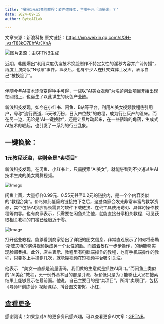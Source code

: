 ```yaml
---
title: '揭秘1元AI换脸教程：软件遭贱卖，主推千元「流量课」？'
date: 2024-09-15
author: ByteAILab

---
```


文章来源：新浪科技
原文链接：https://mp.weixin.qq.com/s/OH-_vzrT8BkO7EhfArEXnA

![图片来源：由GPTNB生成](http://www.jesonc.com/upload/8FD7B96F5E34993C64020C0DB54F4C00/1726280993445/loUWSQmvrc914CXNoZMsegp3cwvC.png)

近期，韩国爆出“利用深度伪造技术换脸制作不特定女性的淫秽内容并广泛传播”，再度上演类似“N号房”事件。事发后，也有不少人在社交媒体上发声，表示自己“被换脸了”。

---


伴随今年AI技术逐渐变得唾手可得，一些以“AI美女视频”为名的创业项目开始出现在网络上，也诞生了以此谋生的灰色产业链。

新浪科技发现，如今在小红书、闲鱼、B站等平台，利用AI美女视频教程吸引用户，号称“流行赛道，5天破万粉，日入四位数”的教程，成为行业灰产的温床。而在另一边，无论是“AI一键换脸”，还是让照片动起来，在一些阴暗的角落，生成式AI技术的崛起，也引发了一系列的行业乱象。

## 一键换脸：

### 1元教程泛滥，实则全是“卖项目”

新浪科技发现，在闲鱼、小红书上，只需搜索“AI美女”，就能够看到不少通过生AI技术生成的美女跳舞视频。

![Image](http://www.jesonc.com/Fp3cqngIU0qcFeZiNusS7WxUmNQO)

闲鱼上面，大量标价0.99元、0.55元甚至0.2元的链接内，是一个个内容类似的“教程合集”。价格如此低廉的链接拍下之后，这些商家会发来非常丰富的教学资源，其中包括AI换脸视频需要的软件下载链接、在线工具使用说明、具体的操作教程等内容。也有商家表示，只需要在闲鱼关注他，就能直接分享相关教程，可见获取相关教程的门槛已经趋近于零。

![Image](http://www.jesonc.com/FjJv8dRXg2viWpDf8oDS_bfMXBG-)

打开这些教程，能够看到商家给出了详细的图文信息，非常直观展示了如何将泰勒·斯威夫特的演讲视频换成另一个女性的脸。而照着教程一步步操作，的确能够实现脸部替换。此外，店主表示，教程里有电脑端操作的教程，也有手机端操作的教程，只要多上手操作几次，就能靠视频在短视频平台吸引关注。

他表示：“美女一直都是流量密码，我们做的生意就是抓住AI风口。”而闲鱼上类似的“AI美女”教程，无一例外基本目的都是引流，标价低只是为了能够让大家在搜索结果上能够显示在最前面。他说，自己主要目的是“卖项目”，所谓“卖项目”，包括《导师IP训练营》视频课程、抖音图文带货、小红...

[查看更多](https://www.aixinzhijie.com/article/6846704)
---
感谢阅读！如果您对AI的更多资讯感兴趣，可以查看更多AI文章：[GPTNB](https://gptnb.com)。